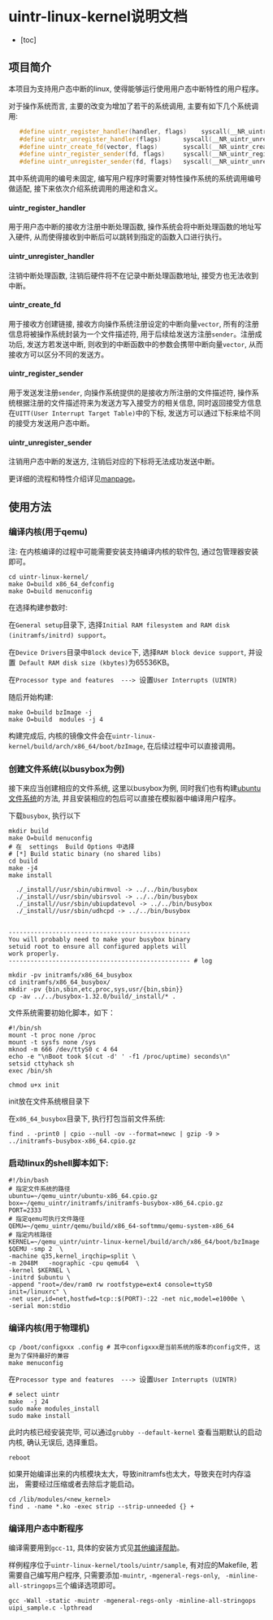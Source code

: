 # uintr-linux-kernel说明文档

- [toc]

## 项目简介

本项目为支持用户态中断的linux, 使得能够运行使用用户态中断特性的用户程序。

对于操作系统而言, 主要的改变为增加了若干的系统调用, 主要有如下几个系统调用:

```c++
   #define uintr_register_handler(handler, flags)    syscall(__NR_uintr_register_handler, handler, flags)
   #define uintr_unregister_handler(flags)      syscall(__NR_uintr_unregister_handler, flags)
   #define uintr_create_fd(vector, flags)       syscall(__NR_uintr_create_fd, vector, flags)
   #define uintr_register_sender(fd, flags)     syscall(__NR_uintr_register_sender, fd, flags)
   #define uintr_unregister_sender(fd, flags)   syscall(__NR_uintr_unregister_sender, fd, flags)
```

其中系统调用的编号未固定, 编写用户程序时需要对特性操作系统的系统调用编号做适配, 接下来依次介绍系统调用的用途和含义。

#### uintr_register_handler

用于用户态中断的接收方注册中断处理函数, 操作系统会将中断处理函数的地址写入硬件, 从而使得接收到中断后可以跳转到指定的函数入口进行执行。 

#### uintr_unregister_handler

注销中断处理函数, 注销后硬件将不在记录中断处理函数地址, 接受方也无法收到中断。

#### uintr_create_fd

用于接收方创建链接, 接收方向操作系统注册设定的中断向量`vector`, 所有的注册信息将被操作系统封装为一个文件描述符,  用于后续给发送方注册`sender`。注册成功后, 发送方若发送中断, 则收到的中断函数中的参数会携带中断向量`vector`, 从而接收方可以区分不同的发送方。

#### uintr_register_sender

用于发送发注册`sender`, 向操作系统提供的是接收方所注册的文件描述符, 操作系统根据注册的文件描述符来为发送方写入接受方的相关信息, 同时返回接受方信息在`UITT(User Interrupt Target Table)`中的下标, 发送方可以通过下标来给不同的接受方发送用户态中断。

#### uintr_unregister_sender

注销用户态中断的发送方, 注销后对应的下标将无法成功发送中断。


更详细的流程和特性介绍详见[manpage](https://github.com/OS-F-4/uintr-linux-kernel/tree/uintr-next/tools/uintr/manpages)。



## 使用方法

### 编译内核(用于qemu)

注: 在内核编译的过程中可能需要安装支持编译内核的软件包, 通过包管理器安装即可。

```shell
cd uintr-linux-kernel/
make O=build x86_64_defconfig
make O=build menuconfig
```

在选择构建参数时:

在`General setup`目录下, 选择`Initial RAM filesystem and RAM disk (initramfs/initrd) support`。

在`Device Drivers`目录中`Block device`下, 选择`RAM block device support`, 并设置` Default RAM disk size (kbytes)`为65536KB。

在`Processor type and features  ---> `设置`User Interrupts (UINTR) `

随后开始构建:

```shell
make O=build bzImage -j
make O=build  modules -j 4
```

构建完成后, 内核的镜像文件会在`uintr-linux-kernel/build/arch/x86_64/boot/bzImage`, 在后续过程中可以直接调用。



### 创建文件系统(以busybox为例)

接下来应当创建相应的文件系统, 这里以busybox为例, 同时我们也有构建[ubuntu文件系统](https://github.com/OS-F-4/usr-intr/blob/main/ppt/how-to-build-a-ubuntu-rootfs.md)的方法, 并且安装相应的包后可以直接在模拟器中编译用户程序。

下载`busybox`, 执行以下

```shell
mkdir build
make O=build menuconfig
# 在  settings  Build Options 中选择
# [*] Build static binary (no shared libs)
cd build
make -j4
make install
```

```shell
  ./_install//usr/sbin/ubirmvol -> ../../bin/busybox
  ./_install//usr/sbin/ubirsvol -> ../../bin/busybox
  ./_install//usr/sbin/ubiupdatevol -> ../../bin/busybox
  ./_install//usr/sbin/udhcpd -> ../../bin/busybox


--------------------------------------------------
You will probably need to make your busybox binary
setuid root to ensure all configured applets will
work properly.
-------------------------------------------------- # log
```

```shell
mkdir -pv initramfs/x86_64_busybox
cd initramfs/x86_64_busybox/
mkdir -pv {bin,sbin,etc,proc,sys,usr/{bin,sbin}}
cp -av ../../busybox-1.32.0/build/_install/* .
```

文件系统需要初始化脚本，如下：

```shell
#!/bin/sh
mount -t proc none /proc
mount -t sysfs none /sys
mknod -m 666 /dev/ttyS0 c 4 64
echo -e "\nBoot took $(cut -d' ' -f1 /proc/uptime) seconds\n"
setsid cttyhack sh
exec /bin/sh
```

`chmod u+x init`

init放在文件系统根目录下

在`x86_64_busybox`目录下, 执行打包当前文件系统:

```shell
find . -print0 | cpio --null -ov --format=newc | gzip -9 > ../initramfs-busybox-x86_64.cpio.gz
```

### 启动linux的shell脚本如下:

```shell
#!/bin/bash
# 指定文件系统的路径
ubuntu=~/qemu_uintr/ubuntu-x86_64.cpio.gz
box=~/qemu_uintr/initramfs/initramfs-busybox-x86_64.cpio.gz
PORT=2333
# 指定qemu可执行文件路径
QEMU=~/qemu_uintr/qemu/build/x86_64-softmmu/qemu-system-x86_64
# 指定内核路径
KERNEL=~/qemu_uintr/uintr-linux-kernel/build/arch/x86_64/boot/bzImage
$QEMU -smp 2  \
-machine q35,kernel_irqchip=split \
-m 2048M   -nographic -cpu qemu64  \
-kernel $KERNEL \
-initrd $ubuntu \
-append "root=/dev/ram0 rw rootfstype=ext4 console=ttyS0 init=/linuxrc" \
-net user,id=net,hostfwd=tcp::$(PORT)-:22 -net nic,model=e1000e \
-serial mon:stdio
```





### 编译内核(用于物理机)

```shell
cp /boot/configxxx .config # 其中configxxx是当前系统的版本的config文件, 这是为了保持最好的兼容
make menuconfig
```

在`Processor type and features  ---> `设置`User Interrupts (UINTR) `

```shell
# select uintr
make  -j 24
sudo make modules_install
sudo make install
```

此时内核已经安装完毕, 可以通过`grubby --default-kernel` 查看当期默认的启动内核, 确认无误后, 选择重启。

```shell
reboot
```



如果开始编译出来的内核模块太大，导致initramfs也太大，导致夹在时内存溢出， 需要经过压缩或者去除后才能启动。

```shell
cd /lib/modules/<new_kernel>
find . -name *.ko -exec strip --strip-unneeded {} +
```



### 编译用户态中断程序

编译需要用到`gcc-11`, 具体的安装方式见[其他编译帮助](https://github.com/OS-F-4/usr-intr/blob/main/ppt/%E5%B1%95%E7%A4%BA%E6%96%87%E6%A1%A3/utils.md)。

样例程序位于`uintr-linux-kernel/tools/uintr/sample`, 有对应的Makefile, 若需要自己编写用户程序, 只需要添加`-muintr`, `-mgeneral-regs-only`, ` -minline-all-stringops`三个编译选项即可。

```shell
gcc -Wall -static -muintr -mgeneral-regs-only -minline-all-stringops uipi_sample.c -lpthread
```

